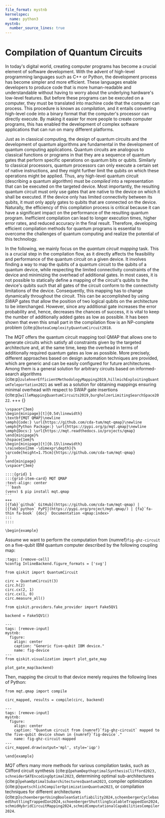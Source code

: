 ```yaml
---
file_format: mystnb
kernelspec:
  name: python3
mystnb:
  number_source_lines: true
---
```


# Compilation of Quantum Circuits

In today's digital world, creating computer programs has become a crucial element of software development.
With the advent of high-level programming languages such as C++ or Python, the development process has become simpler and more efficient.
These languages enable developers to produce code that is more human-readable and understandable without having to worry about the underlying hardware's low-level features.
But before these programs can be executed on a computer, they must be translated into machine code that the computer can process.
This procedure is known as _compilation_, and it entails converting high-level code into a binary format that the computer's processor can directly execute.
By making it easier for more people to create computer programs, this has enabled the development of complex software applications that can run on many different platforms.

Just as in classical computing, the design of quantum circuits and the development of quantum algorithms are fundamental in the development of quantum computing applications.
Quantum circuits are analogous to classical functions or programs in that they are a sequence of quantum gates that perform specific operations on quantum bits or qubits.
Similarly to classical processors, quantum processors can only execute a certain set of native instructions, and they might further limit the qubits on which these operations might be applied.
Thus, any high-level quantum circuit (describing a quantum algorithm) must be _compiled_ into a representation that can be executed on the targeted device.
Most importantly, the resulting quantum circuit must only use gates that are native to the device on which it shall be executed.
If the device only has limited connectivity between its qubits, it must only apply gates to qubits that are connected on the device.
Naturally, the efficiency of this compilation process is critical because it can have a significant impact on the performance of the resulting quantum program.
Inefficient compilation can lead to longer execution times, higher error rates, and reduced accuracy in the final result.
Therefore, developing efficient compilation methods for quantum programs is essential to overcome the challenges of quantum computing and realize the potential of this technology.

In the following, we mainly focus on the _quantum circuit mapping_ task.
This is a crucial step in the compilation flow, as it directly affects the feasibility and performance of the quantum circuit on a given device.
It involves finding a way to map the qubits of a quantum circuit to the qubits of a quantum device, while respecting the limited connectivity constraints of the device and minimizing the overhead of additional gates.
In most cases, it is not possible to statically define a mapping of the circuit's qubits to the device's qubits such that all gates of the circuit conform to the connectivity limitations of the device.
Consequently, this mapping has to change dynamically throughout the circuit.
This can be accomplished by using _SWAP_ gates that allow the position of two logical qubits on the architecture to be interchanged.
However, since any additional gate increases the error probability and, hence, decreases the chances of success, it is vital to keep the number of additionally added gates as low as possible.
It has been shown that even this small part in the compilation flow is an NP-complete problem {cite:p}`boteaComplexityQuantumCircuit2018`.

The _MQT_ offers the quantum circuit mapping tool QMAP that allows one to generate circuits which satisfy all constraints given by the targeted architecture and, at the same time, keep the overhead in terms of additionally required quantum gates as low as possible.
More precisely, different approaches based on design automation techniques are provided, which are generic and can be easily configured for future architectures.
Among them is a general solution for arbitrary circuits based on informed-search algorithms {cite:p}`zulehnerEfficientMethodologyMapping2019,hillmichExploitingQuantumTeleportation2021` as well as a solution for obtaining mappings ensuring minimal overhead with respect to SWAP gate insertions {cite:p}`willeMappingQuantumCircuits2019,burgholzerLimitingSearchSpace2022`.
+++ {}

```{raw} latex
\vspace*{3em}
\begin{minipage}[t]{0.54\linewidth}
\textbf{MQT QMAP}\newline
\emph{Code:} \url{https://github.com/cda-tum/mqt-qmap}\newline
\emph{Python Package:} \url{https://pypi.org/p/mqt.qmap}\newline
\emph{Docs:} \url{https://mqt.readthedocs.io/projects/qmap}
\end{minipage}%
\hspace{1em}%
\begin{minipage}[t]{0.15\linewidth}
\raisebox{2mm -\dimexpr\depth}{%
\qrcode[height=1.75cm]{https://github.com/cda-tum/mqt-qmap}
}
\end{minipage}
\vspace*{3em}
```

````{only} html
::::{grid} 1
:::{grid-item-card} MQT QMAP
:text-align: center
```bash
(venv) $ pip install mqt.qmap
```
+++
[{fab}`github` GitHub](https://github.com/cda-tum/mqt-qmap) | [{fab}`python` PyPI](https://pypi.org/project/mqt.qmap/) | {fa}`fa-thin fa-book` {doc}` Documentation <qmap:index>`
:::
::::
````

```{raw} latex
\begin{example}
```

Assume we want to perform the computation from {numref}`fig-ghz-circuit` on a five-qubit IBM quantum computer described by the following coupling map:

```{code-cell} ipython3
:tags: [remove-cell]
%config InlineBackend.figure_formats = ['svg']

from qiskit import QuantumCircuit

circ = QuantumCircuit(3)
circ.h(2)
circ.cx(2, 1)
circ.cx(1, 0)
circ.measure_all()
```

```{code-cell} ipython3
from qiskit.providers.fake_provider import Fake5QV1

backend = Fake5QV1()
```

```{code-cell} ipython3
---
tags: [remove-input]
mystnb:
  figure:
    align: center
    caption: "Generic five-qubit IBM device."
    name: fig-device
---
from qiskit.visualization import plot_gate_map

plot_gate_map(backend)
```

Then, mapping the circuit to that device merely requires the following lines of Python:

```{code-cell} ipython3
from mqt.qmap import compile

circ_mapped, results = compile(circ, backend)
```

```{code-cell} ipython3
---
tags: [remove-input]
mystnb:
  figure:
    align: center
    caption: "Quantum circuit from {numref}`fig-ghz-circuit` mapped to the five-qubit device shown in {numref}`fig-device`."
    name: fig-ghz-circuit-mapped
---
circ_mapped.draw(output='mpl', style='iqp')
```

```{raw} latex
\end{example}
```

_MQT_ offers many more methods for various compilation tasks, such as Clifford circuit synthesis {cite:p}`pehamDepthoptimalSynthesisClifford2023, schneiderSATEncodingOptimal2023`, determining optimal sub-architectures {cite:p}`pehamOptimalSubarchitecturesQuantum2023`, compiler optimization {cite:p}`quetschlichCompilerOptimizationQuantum2023`, or compilation techniques for different architectures {cite:p}`schoenbergerUsingBooleanSatisfiability2024,schoenbergerCyclebasedShuttlingTrappedIon2024,schoenbergerShuttlingScalableTrappedIon2024,schmidHybridCircuitMapping2024,schmidComputationalCapabilitiesCompiler2024`.
